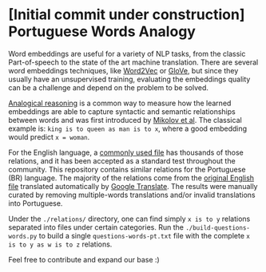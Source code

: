 # [Initial commit under construction] Portuguese Words Analogy

Word embeddings are useful for a variety of NLP tasks, from the classic Part-of-speech to the state of the art machine translation. There are several word embeddings techniques, like [Word2Vec](https://papers.nips.cc/paper/5021-distributed-representations-of-words-and-phrases-and-their-compositionality.pdf) or [GloVe](http://nlp.stanford.edu/projects/glove/), but since they usually have an unsupervised training, evaluating the embeddings quality can be a challenge and depend on the problem to be solved.

[Analogical reasoning](https://www.tensorflow.org/versions/r0.11/tutorials/word2vec/index.html#evaluating-embeddings-analogical-reasoning) is a common way to measure how the learned embeddings are able to capture syntactic and semantic relationships between words and was first introduced by [Mikolov et al](http://msr-waypoint.com/en-us/um/people/gzweig/Pubs/NAACL2013Regularities.pdf). The classical example is: `king is to queen as man is to x`, where a good embedding would predict `x = woman`.

For the English language, a [commonly used file](http://download.tensorflow.org/data/questions-words.txt) has thousands of those relations, and it has been accepted as a standard test throughout the community. This repository contains similar relations for the Portuguese (BR) language. The majority of the relations come from the [original English file](http://download.tensorflow.org/data/questions-words.txt) translated automatically by [Google Translate](https://translate.google.com/). The results were manually curated by removing multiple-words translations and/or invalid translations into Portuguese.

Under the `./relations/` directory, one can find simply `x is to y` relations separated into files under certain categories. Run the `./build-questions-words.py` to build a single `questions-words-pt.txt` file with the complete `x is to y as w is to z` relations.

Feel free to contribute and expand our base :)
